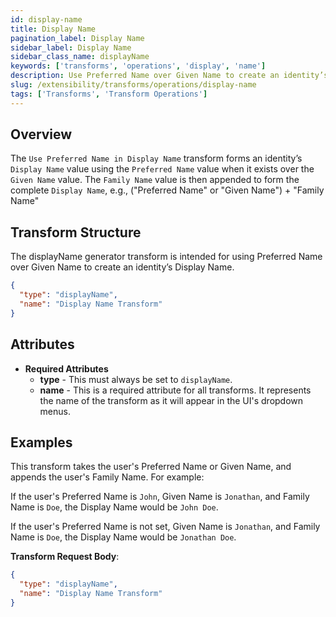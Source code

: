 ```yaml
---
id: display-name
title: Display Name
pagination_label: Display Name
sidebar_label: Display Name
sidebar_class_name: displayName
keywords: ['transforms', 'operations', 'display', 'name']
description: Use Preferred Name over Given Name to create an identity’s Display Name.
slug: /extensibility/transforms/operations/display-name
tags: ['Transforms', 'Transform Operations']
---
```


## Overview

The `Use Preferred Name in Display Name` transform forms an identity’s `Display Name` value using the `Preferred Name` value when it exists over the `Given Name` value. The `Family Name` value is then appended to form the complete `Display Name`, e.g., ("Preferred Name" or "Given Name") + "Family Name"

## Transform Structure

The displayName generator transform is intended for using Preferred Name over Given Name to create an identity’s Display Name.

```json
{
  "type": "displayName",
  "name": "Display Name Transform"
}
```

## Attributes

- **Required Attributes**
  - **type** - This must always be set to `displayName`.
  - **name** - This is a required attribute for all transforms. It represents the name of the transform as it will appear in the UI's dropdown menus.

## Examples

This transform takes the user's Preferred Name or Given Name, and appends the user's Family Name. For example:

If the user's Preferred Name is  `John`, Given Name is `Jonathan`, and Family Name is `Doe`, the Display Name would be `John Doe`.

If the user's Preferred Name is not set, Given Name is `Jonathan`, and Family Name is `Doe`, the Display Name would be `Jonathan Doe`.

**Transform Request Body**:

```json
{
  "type": "displayName",
  "name": "Display Name Transform"
}
```
